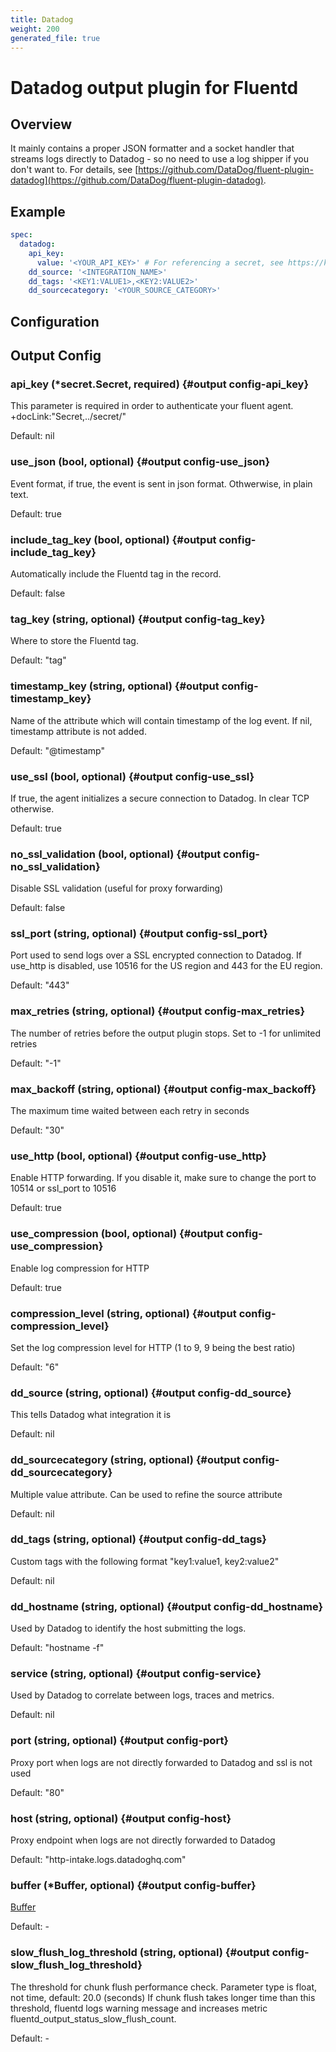 ```yaml
---
title: Datadog
weight: 200
generated_file: true
---
```


# Datadog output plugin for Fluentd
## Overview
 It mainly contains a proper JSON formatter and a socket handler that streams logs directly to Datadog - so no need to use a log shipper if you don't want to.
For details, see [https://github.com/DataDog/fluent-plugin-datadog](https://github.com/DataDog/fluent-plugin-datadog).

## Example
```yaml
spec:
  datadog:
    api_key:
      value: '<YOUR_API_KEY>' # For referencing a secret, see https://kube-logging.dev/docs/configuration/plugins/outputs/secret/
    dd_source: '<INTEGRATION_NAME>'
    dd_tags: '<KEY1:VALUE1>,<KEY2:VALUE2>'
    dd_sourcecategory: '<YOUR_SOURCE_CATEGORY>'
```


## Configuration
## Output Config

### api_key (*secret.Secret, required) {#output config-api_key}

This parameter is required in order to authenticate your fluent agent.  +docLink:"Secret,../secret/"

Default: nil

### use_json (bool, optional) {#output config-use_json}

Event format, if true, the event is sent in json format. Othwerwise, in plain text.

Default: true

### include_tag_key (bool, optional) {#output config-include_tag_key}

Automatically include the Fluentd tag in the record.

Default: false

### tag_key (string, optional) {#output config-tag_key}

Where to store the Fluentd tag.

Default: "tag"

### timestamp_key (string, optional) {#output config-timestamp_key}

Name of the attribute which will contain timestamp of the log event. If nil, timestamp attribute is not added.

Default: "@timestamp"

### use_ssl (bool, optional) {#output config-use_ssl}

If true, the agent initializes a secure connection to Datadog. In clear TCP otherwise.

Default: true

### no_ssl_validation (bool, optional) {#output config-no_ssl_validation}

Disable SSL validation (useful for proxy forwarding)

Default: false

### ssl_port (string, optional) {#output config-ssl_port}

Port used to send logs over a SSL encrypted connection to Datadog. If use_http is disabled, use 10516 for the US region and 443 for the EU region.

Default: "443"

### max_retries (string, optional) {#output config-max_retries}

The number of retries before the output plugin stops. Set to -1 for unlimited retries

Default: "-1"

### max_backoff (string, optional) {#output config-max_backoff}

The maximum time waited between each retry in seconds

Default: "30"

### use_http (bool, optional) {#output config-use_http}

Enable HTTP forwarding. If you disable it, make sure to change the port to 10514 or ssl_port to 10516

Default: true

### use_compression (bool, optional) {#output config-use_compression}

Enable log compression for HTTP

Default: true

### compression_level (string, optional) {#output config-compression_level}

Set the log compression level for HTTP (1 to 9, 9 being the best ratio)

Default: "6"

### dd_source (string, optional) {#output config-dd_source}

This tells Datadog what integration it is

Default: nil

### dd_sourcecategory (string, optional) {#output config-dd_sourcecategory}

Multiple value attribute. Can be used to refine the source attribute

Default: nil

### dd_tags (string, optional) {#output config-dd_tags}

Custom tags with the following format "key1:value1, key2:value2"

Default: nil

### dd_hostname (string, optional) {#output config-dd_hostname}

Used by Datadog to identify the host submitting the logs.

Default: "hostname -f"

### service (string, optional) {#output config-service}

Used by Datadog to correlate between logs, traces and metrics.

Default: nil

### port (string, optional) {#output config-port}

Proxy port when logs are not directly forwarded to Datadog and ssl is not used

Default: "80"

### host (string, optional) {#output config-host}

Proxy endpoint when logs are not directly forwarded to Datadog

Default: "http-intake.logs.datadoghq.com"

### buffer (*Buffer, optional) {#output config-buffer}

[Buffer](../buffer/) 

Default: -

### slow_flush_log_threshold (string, optional) {#output config-slow_flush_log_threshold}

The threshold for chunk flush performance check. Parameter type is float, not time, default: 20.0 (seconds) If chunk flush takes longer time than this threshold, fluentd logs warning message and increases metric fluentd_output_status_slow_flush_count. 

Default: -


